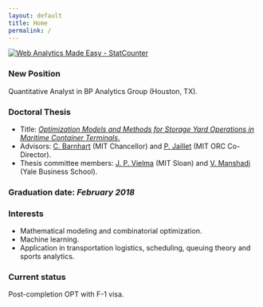 ```yaml
---
layout: default
title: Home
permalink: /
---
```


<!-- Start of StatCounter Code for Default Guide -->
<script type="text/javascript">
var sc_project=11465513; 
var sc_invisible=1; 
var sc_security="05cf2bcb"; 
var scJsHost = (("https:" == document.location.protocol) ?
"https://secure." : "http://www.");
document.write("<sc"+"ript type='text/javascript' src='" +
scJsHost+
"statcounter.com/counter/counter.js'></"+"script>");
</script>
<noscript><div class="statcounter"><a title="Web Analytics
Made Easy - StatCounter" href="http://statcounter.com/"
target="_blank"><img class="statcounter"
src="//c.statcounter.com/11465513/0/05cf2bcb/1/" alt="Web
Analytics Made Easy - StatCounter"></a></div></noscript>
<!-- End of StatCounter Code for Default Guide -->

<h3>New Position</h3>
Quantitative Analyst in BP Analytics Group (Houston, TX).

<h3>Doctoral Thesis</h3>
<ul>
  <li>Title: <a href="/files/Thesis.pdf"><em>Optimization Models and Methods for Storage Yard Operations in Maritime Container Terminals</em>.</a></li>
  <li>Advisors: <a href="http://cee.mit.edu/barnhart">C. Barnhart</a> (MIT Chancellor) and <a href="http://web.mit.edu/jaillet/www/">P. Jaillet</a> (MIT ORC Co-Director).</li>
  <li>Thesis committee members: <a href="http://www.mit.edu/~jvielma/">J. P. Vielma</a> (MIT Sloan) and <a href="http://www.mit.edu/~manshadi/">V. Manshadi</a> (Yale Business School).</li>
 </ul>

 <h3>Graduation date: <em>February 2018</em></h3>

<h3>Interests</h3>
<ul>
  <li>Mathematical modeling and combinatorial optimization.</li>
  <li>Machine learning.</li>
  <li>Application in transportation logistics, scheduling, queuing theory and sports analytics.</li>
 </ul>

<h3>Current status</h3>
Post-completion OPT with F-1 visa.


